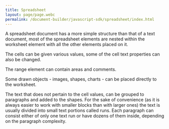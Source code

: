 ```yaml
---
title: Spreadsheet
layout: page/page.webc
permalink: /document-builder/javascript-sdk/spreadsheet/index.html
---
```

A spreadsheet document has a more simple structure than that of a text document, most of the spreadsheet elements are nested within the worksheet element with all the other elements placed on it.

The cells can be given various values, some of the cell text properties can also be changed.

The range element can contain areas and comments.

Some drawn objects - images, shapes, charts - can be placed directly to the worksheet.

The text that does not pertain to the cell values, can be grouped to paragraphs and added to the shapes. For the sake of convenience (as it is always easier to work with smaller blocks than with larger ones) the text is usually divided into small text portions called runs. Each paragraph can consist either of only one text run or have dozens of them inside, depending on the paragraph complexity.
